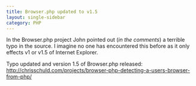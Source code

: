 ```yaml
---
title: Browser.php updated to v1.5
layout: single-sidebar
category: PHP
---
```


In the Browser.php project John pointed out (<em>in the comments</em>) a terrible typo in the source.  I imagine no one has encountered this before as  it only effects v1 or v1.5 of Internet Explorer.

Typo updated and version 1.5 of Browser.php released: <a href="http://chrisschuld.com/projects/browser-php-detecting-a-users-browser-from-php/">http://chrisschuld.com/projects/browser-php-detecting-a-users-browser-from-php/</a>
